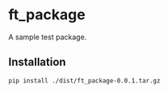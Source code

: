 # ft_package

A sample test package.

## Installation

```bash
pip install ./dist/ft_package-0.0.1.tar.gz